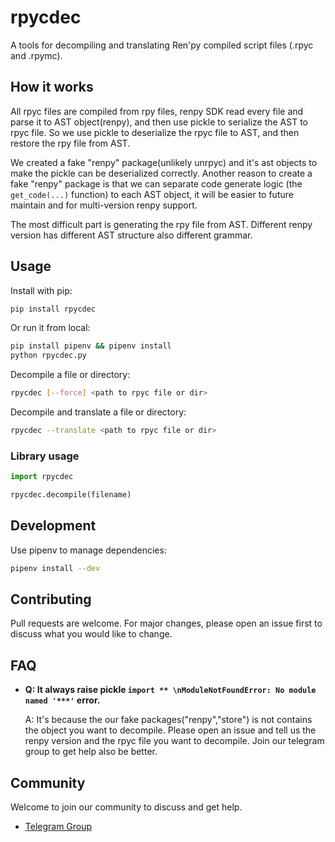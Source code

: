 # rpycdec

A tools for decompiling and translating Ren'py compiled script files (.rpyc and .rpymc).

## How it works

All rpyc files are compiled from rpy files, renpy SDK read every file and parse it to AST object(renpy), and then use pickle to serialize the AST to rpyc file. So we use pickle to deserialize the rpyc file to AST, and then restore the rpy file from AST.

We created a fake "renpy" package(unlikely unrpyc) and it's ast objects to make the pickle can be deserialized correctly.
Another reason to create a fake "renpy" package is that we can separate code generate logic (the `get_code(...)` function) to each AST object, it will be easier to future maintain and for multi-version renpy support.

The most difficult part is generating the rpy file from AST. Different renpy version has different AST structure also different grammar.

## Usage

Install with pip:

```sh
pip install rpycdec
```
Or run it from local:

```sh
pip install pipenv && pipenv install 
python rpycdec.py
```

Decompile a file or directory:

```sh
rpycdec [--force] <path to rpyc file or dir>
```

Decompile and translate a file or directory:

```sh
rpycdec --translate <path to rpyc file or dir>
```

### Library usage

```python
import rpycdec

rpycdec.decompile(filename)
```

## Development  

Use pipenv to manage dependencies:

```sh
pipenv install --dev
```

## Contributing

Pull requests are welcome. For major changes, please open an issue first to discuss what you would like to change.

## FAQ

- **Q: It always raise pickle `import ** \nModuleNotFoundError: No module named '***'` error.**

  A: It's because the our fake packages("renpy","store") is not contains the object you want to decompile. Please open an issue and tell us the renpy version and the rpyc file you want to decompile. Join our telegram group to get help also be better.

## Community

Welcome to join our community to discuss and get help.

- [Telegram Group](https://t.me/rpycdec)
